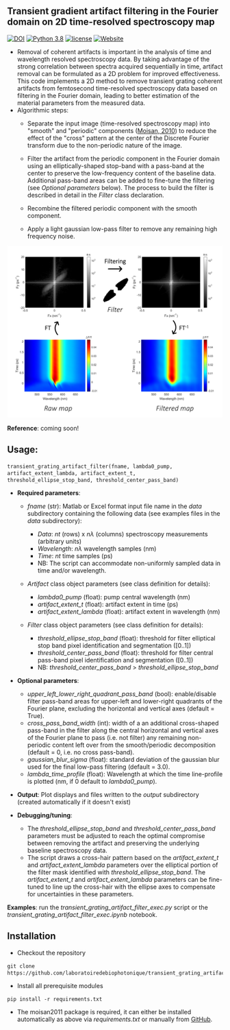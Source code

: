 [github-repo]: https://github.com/laboratoiredebiophotonique/transient_grating_artifact_filter.git

## Transient gradient artifact filtering in the Fourier domain on 2D time-resolved spectroscopy map

<!---Badges-->
<!--- [![DOI](https://img.shields.io/badge/DOI-10.1021/acsphotonics.2c01968-blue.svg)](https://doi.org/10.1021/acsphotonics.2c01968) -->
[![DOI](https://img.shields.io/badge/DOI-soon-blue.svg)](#)
[![Python 3.8](https://img.shields.io/badge/python-3.8+-blue.svg)](https://www.python.org/downloads/release/python-380/)
[![license](https://img.shields.io/pypi/l/ansicolortags.svg)](https://github.com/laboratoiredebiophotonique/transient_grating_artifact_filter/blob/master/LICENSE)
[![Website](https://img.shields.io/website-up-down-green-red/https/www.usherbrooke.ca/ln2.svg)](https://www.usherbrooke.ca/ln2/recherche/photonique-integree)

- Removal of coherent artifacts is important in the analysis of time and wavelength resolved spectroscopy data.
By taking advantage of the strong correlation between spectra acquired sequentially in time, artifact removal can be
formulated as a 2D problem for improved effectiveness. This code implements a 2D method to remove transient grating
coherent artifacts from femtosecond time-resolved spectroscopy data based on filtering in the Fourier domain,
leading to better estimation of the material parameters from the measured data.
- Algorithmic steps:
  - Separate the input image (time-resolved spectroscopy map) into "smooth" and
  "periodic" components ([Moisan, 2010](https://link.springer.com/article/10.1007/s10851-010-0227-1)) to reduce the effect of the "cross"
  pattern at the center of the Discrete Fourier transform due to the non-periodic nature
  of the image.

  - Filter the artifact from the periodic component in the Fourier domain using
  an elliptically-shaped stop-band with a pass-band at the center to preserve the
  low-frequency content of the baseline data. Additional pass-band areas can be added to
  fine-tune the filtering (see *Optional parameters* below). The process to build the
  filter is described in detail in the *Filter* class declaration. 

  - Recombine the filtered periodic component with the smooth component.

  - Apply a light gaussian low-pass filter to remove any remaining
  high frequency noise.


![Transient Grating Artifact filter image](Graphical_Abstract.png)

**Reference**: coming soon!

## Usage:
```
transient_grating_artifact_filter(fname, lambda0_pump, artifact_extent_lambda, artifact_extent_t, threshold_ellipse_stop_band, threshold_center_pass_band)
```

- **Required parameters**:

  - *fname* (str): Matlab or Excel format input file name in the *data* subdirectory containing the following data
                   (see examples files in the *data*
  subdirectory):
    - *Data*: *nt* (rows) x *nλ* (columns) spectroscopy measurements (arbitrary units)
    - *Wavelength*: *nλ* wavelength samples (nm)
    - *Time*: *nt* time samples (ps)
    - NB: The script can accommodate non-uniformly sampled data in time and/or wavelength.

  - *Artifact* class object parameters (see class definition for details):
    - *lambda0_pump* (float): pump central wavelength (nm)
    - *artifact_extent_t* (float): artifact extent in time (ps)
    - *artifact_extent_lambda* (float): artifact extent in wavelength (nm)

  - *Filter* class object parameters (see class definition for details):
    - *threshold_ellipse_stop_band* (float): threshold for filter elliptical stop band pixel identification
    and segmentation ([0..1])
    - *threshold_center_pass_band* (float): threshold for filter central pass-band pixel identification
    and segmentation ([0..1])
    - NB: *threshold_center_pass_band* > *threshold_ellipse_stop_band*


- **Optional parameters**:
  - *upper_left_lower_right_quadrant_pass_band* (bool): enable/disable filter pass-band
                    areas for upper-left and lower-right quadrants of the Fourier plane,
                    excluding the horizontal and vertical axes (default = True).
  - *cross_pass_band_width* (int): width of a an additional cross-shaped pass-band in the filter along the
                    central horizontal and vertical axes of the Fourier plane to pass
                    (i.e. not filter) any remaining non-periodic content left over from the
                    smooth/periodic decomposition (default = 0, i.e. no cross pass-band).
  - *gaussian_blur_sigma* (float): standard deviation of the gaussian blur used for the
                    final low-pass filtering (default = 3.0).
  - *lambda_time_profile* (float): Wavelength at which the time line-profile is 
                    plotted (nm, if 0 default to *lambda0_pump*).



- **Output**: Plot displays and files written to the *output* subdirectory (created automatically if it doesn't exist)


- **Debugging/tuning**:
  - The *threshold_ellipse_stop_band* and *threshold_center_pass_band* parameters must be adjusted to
    reach the optimal compromise between removing the artifact and preserving the 
    underlying baseline spectroscopy data.
  - The script draws a cross-hair pattern based on the *artifact_extent_t* and *artifact_extent_lambda* 
    parameters over the elliptical portion of the filter mask identified with *threshold_ellipse_stop_band*.
    The *artifact_extent_t* and *artifact_extent_lambda* parameters can be fine-tuned to line up the cross-hair
    with the ellipse axes to compensate for uncertainties in these parameters.

**Examples**: run the *transient_grating_artifact_filter_exec.py* script or the
 *transient_grating_artifact_filter_exec.ipynb* notebook.

## Installation

* Checkout the repository

```
git clone https://github.com/laboratoiredebiophotonique/transient_grating_artifact_filter.git
```

* Install all prerequisite modules
```
pip install -r requirements.txt
```
* The moisan2011 package is required, it can either be installed automatically as above via *requirements.txt*
or manually from [GitHub](https://github.com/sbrisard/moisan2011).